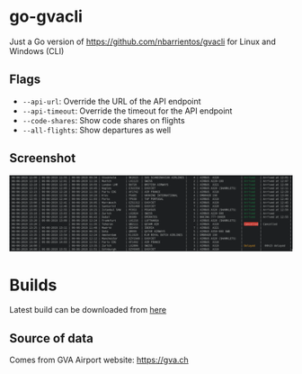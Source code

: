 # go-gvacli

Just a Go version of https://github.com/nbarrientos/gvacli for Linux and Windows (CLI)

## Flags

* `--api-url`: Override the URL of the API endpoint
* `--api-timeout`: Override the timeout for the API endpoint
* `--code-shares`: Show code shares on flights
* `--all-flights`: Show departures as well

## Screenshot

![Screenshot](screenshot.png)

# Builds

Latest build can be downloaded from [here](https://storage.googleapis.com/go-gvacli/go-gvacli)

## Source of data

Comes from GVA Airport website: https://gva.ch
